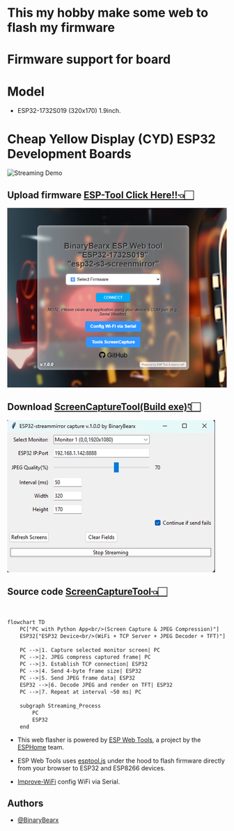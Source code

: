 # This my hobby make some web to flash my firmware
# Firmware support for board 
# Model
- ESP32-1732S019 (320x170) 1.9inch.
# Cheap Yellow Display (CYD) ESP32 Development Boards

![Streaming Demo](./image/ESP32-1732S019.avif)

## Upload firmware [ESP-Tool Click Here!!👈🏻](https://binarybearzz.github.io/esp-tool-s3screenmirror/)
![Streaming Demo](./image/web-esp-tool.png)

## Download [ScreenCaptureTool(Build exe)👇🏻](https://binarybearzz.github.io/esp-tool-s3screenmirror/tools/esp32-streammirrorcapture-continue.exe)

![Streaming Demo](./image/streammirrorcapture.png)

## Source code [ScreenCaptureTool👈🏻](https://github.com/BinaryBearzz/esp-tool-s3screenmirror/tree/main/tools/esp32-streammirrorcapture-continue.py)
<br>

```mermaid
flowchart TD
    PC["PC with Python App<br/>(Screen Capture & JPEG Compression)"]
    ESP32["ESP32 Device<br/>(WiFi + TCP Server + JPEG Decoder + TFT)"]

    PC -->|1. Capture selected monitor screen| PC
    PC -->|2. JPEG compress captured frame| PC
    PC -->|3. Establish TCP connection| ESP32
    PC -->|4. Send 4-byte frame size| ESP32
    PC -->|5. Send JPEG frame data| ESP32
    ESP32 -->|6. Decode JPEG and render on TFT| ESP32
    PC -->|7. Repeat at interval ~50 ms| PC

    subgraph Streaming_Process
        PC
        ESP32
    end
```

- This web flasher is powered by [ESP Web Tools](https://github.com/esphome/esp-web-tools), a project by the [ESPHome](https://github.com/esphome) team.

- ESP Web Tools uses [esptool.js](https://github.com/esphome/esp-web-tools/tree/main/esptool-js) under the hood to flash firmware directly from your browser to ESP32 and ESP8266 devices.

- [Improve-WiFi](https://www.improv-wifi.com/serial) config WiFi via Serial.

## Authors

- [@BinaryBearx](https://github.com/BinaryBearzz)
